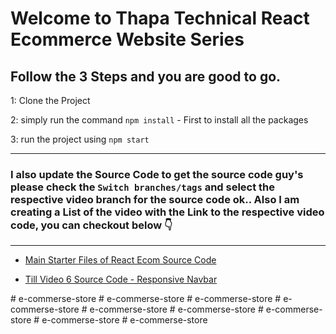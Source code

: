 # Welcome to Thapa Technical React Ecommerce Website Series

## Follow the 3 Steps and you are good to go. 

1: Clone the Project 

2: simply run the command    `npm install`  - First to install all the packages
   
3: run the project using   `npm start`
   
   ------------ 
   
###   I also update the Source Code to get the source code guy's please check the `Switch branches/tags` and select the respective video branch for the source code ok.. Also I am creating a List of the video with the Link to the respective video code, you can checkout below 👇  

------------ 

- [Main Starter Files of React Ecom Source Code](https://github.com/thapatechnical/thapareactecom/blob/main/README.md)

- [Till Video 6 Source Code - Responsive Navbar](https://github.com/thapatechnical/thapareactecom/tree/react_ecom_navbar_v6) 

#   e - c o m m e r s e - s t o r e  
 #   e - c o m m e r s e - s t o r e  
 #   e - c o m m e r s e - s t o r e  
 #   e - c o m m e r s e - s t o r e  
 #   e - c o m m e r s e - s t o r e  
 #   e - c o m m e r s e - s t o r e  
 #   e - c o m m e r s e - s t o r e  
 #   e - c o m m e r s e - s t o r e  
 #   e - c o m m e r s e - s t o r e  
 
